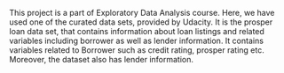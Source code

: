 This project is a part of Exploratory Data Analysis course. Here, we have used one of the curated data sets, provided by Udacity. It is the prosper loan data set, that contains information about loan listings and related variables including borrower as well as lender information. It contains variables related to Borrower such as credit rating, prosper rating etc. Moreover, the dataset also has lender information.
